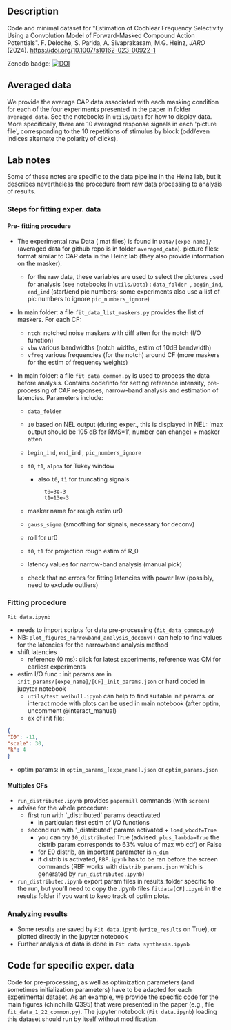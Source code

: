 

## Description 

Code and minimal dataset for "Estimation of Cochlear Frequency Selectivity Using a Convolution Model of Forward-Masked Compound Action Potentials". F. Deloche, S. Parida, A. Sivaprakasam, M.G. Heinz, *JARO* (2024). https://doi.org/10.1007/s10162-023-00922-1

Zenodo badge: [![DOI](https://zenodo.org/badge/476437527.svg)](https://zenodo.org/badge/latestdoi/476437527)



Averaged data
-------

We provide the average CAP data associated with each masking condition for each of the four experiments presented in the paper in folder `averaged_data`. See the notebooks in `utils/Data` for how to display data. More specifically, there are 10 averaged response signals in each 'picture file', corresponding to the 10 repetitions of stimulus by block (odd/even indices alternate the polarity of clicks).

## Lab notes 

Some of these notes are specific to the data pipeline in the Heinz lab, but it describes nevertheless the procedure from raw data processing to analysis of results.

### Steps for fitting exper. data

#### Pre- fitting procedure

* The experimental raw Data (.mat files) is found in `Data/[expe-name]/`  (averaged data for github repo is in folder `averaged_data`). picture files: format similar to CAP data in the Heinz lab (they also provide information on the  masker).

  * for the raw data, these variables are used to select the pictures used for analysis (see notebooks in `utils/Data`) : `data_folder `, `begin_ind`, `end_ind` (start/end pic numbers; some experiments also use a list of pic numbers to ignore `pic_numbers_ignore`)

* In main folder: a file `fit_data_list_maskers.py` provides the list of maskers. For each CF:

	* `ntch`: notched noise maskers with diff atten for the notch (I/O function)
	* `vbw` various bandwidths (notch widths, estim of 10dB bandwidth)
	* `vfreq` various frequencies (for the notch) around CF (more maskers for the estim of frequency weights)

* In main folder: a file `fit_data_common.py` is used to process the data before analysis. Contains code/info for setting reference intensity, pre-processing of CAP responses, narrow-band analysis and estimation of latencies. Parameters include:

	* `data_folder`

	* `I0` based on NEL output (during exper., this is displayed in NEL: 'max output should be 105 dB for RMS=1', number can change) + masker atten

	* `begin_ind`, `end_ind` , `pic_numbers_ignore`

	* `t0`, `t1`, `alpha` for Tukey window

		* also `t0`, `t1` for truncating signals 

				t0=3e-3
				t1=13e-3

	* masker name for rough estim ur0

	* `gauss_sigma` (smoothing for signals, necessary for deconv)

	* roll for ur0

	* `t0`, `t1` for projection rough estim of R_0

	* latency values for narrow-band analysis (manual pick)

	* check that no errors for fitting latencies with power law (possibly, need to exclude outliers)



### Fitting procedure

`Fit data.ipynb`

* needs to import scripts for data pre-processing (`fit_data_common.py`)
* NB: `plot_figures_narrowband_analysis_deconv()` can help to find values for the latencies for the narrowband analysis method
* shift latencies
	* reference (0 ms): click for latest experiments, reference was CM for earliest experiments
* estim I/O func : init params are in `init_params/[expe_name]/[CF]_init_params.json` or hard coded in jupyter notebook
  * `utils/test weibull.ipynb` can help to find suitable init  params. or interact mode with plots can be used in main notebook (after optim, uncomment @interact_manual)
  * ex of init file:

```json
{
"I0": -11,
"scale": 30,
"k": 4
}
```

 * optim params: in `optim_params_[expe_name].json` or `optim_params.json`

#### Multiples CFs

* `run_distributed.ipynb` provides `papermill` commands (with `screen`)
* advise for the whole procedure:
	* first run with '_distributed' params deactivated 
		* in particular: first estim of I/O functions
	* second run with '_distributed' params activated  + `load_wbcdf=True`
		* you can try `I0_distributed` True (advised: `plus_lambda=True` the distrib param corresponds to 63% value of max wb cdf) or False
		* for E0 distrib, an important parameter is `n_dim`
		* if distrib is activated, `RBF.ipynb` has to be ran before the screen commands (RBF works with `distrib_params.json` which is generated by `run_distributed.ipynb`)
* `run_distributed.ipynb` export param files in results_folder specific to the run, but you'll need to copy the .ipynb files `fitdata[CF].ipynb` in the results folder if you want to keep track of optim plots.

### Analyzing results

* Some results are saved by `Fit data.ipynb`  (`write_results` on True), or plotted directly in the jupyter notebook
* Further analysis of data is done in `Fit data synthesis.ipynb`



Code for specific exper. data
------

Code for pre-processing, as well as optimization parameters (and sometimes initialization parameters) have to be adapted for each experimental dataset. As an example, we provide the specific code for the main figures (chinchilla Q395) that were presented in the paper (e.g., file `fit_data_1_22_common.py`). The jupyter notebook (`Fit data.ipynb`) loading this dataset should run by itself without modification.

